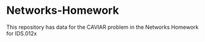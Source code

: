 # Networks-Homework

This repository has data for the CAVIAR problem in the Networks Homework for IDS.012x
